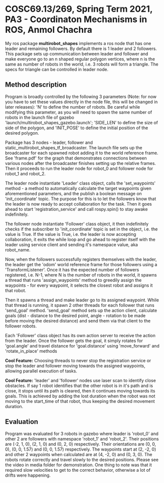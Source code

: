 # COSC69.13/269, Spring Term 2021, PA3 - Coordinaton Mechanisms in ROS, Anmol Chachra
My ros package <b>multirobot_shapes</b> implements a ros node that has one leader and remaining followers. By default there is 1 leader and 2 followers. This package sets up communication between leader and follower and make everyone go to an n shaped regular polygon vertices, where n is the same as number of robots in the world, i.e. 3 robots will form a triangle. The specs for triangle can be controlled in leader node.

## Method description
Program is broadly controlled by the following 3 parameters (Note: for now you have to set these values directly in the node file, this will be changed in later releases): 'N' to define the number of robots. Be careful while modifying this parameter, as you will need to spawn the same number of robots in the launch file of gazebo 'launch/multirobot_shapes_gazebo.launch'; 'SIDE_LEN' to define the size of side of the polygon, and 'INIT_POSE' to define the initial position of the desired polygon.

Package has 3 nodes - leader, follower and static_multirobot_shapes_tf_broadcaster. The launch file sets up the broadcaster for each spawned robot adding it to the world reference frame. See 'frame.pdf' for the graph that demonstrates connections between various nodes after the broadcaster finishes setting up the relative frames. Then it proceeds to run the leader node for robot_0 and follower node for robot_1 and robot_2.

The leader node instantiate 'Leader' class object, calls the 'set_waypoints' method - a method to automatically calculate the target waypoints given aforementioned parameters, and the publish a boolean message on 'init_coordinate' topic. The purpose for this is to let the followers know that the leader is now ready to accept collaboration for the task. Then it goes ahead to start 'registration_service' and call rospy.spin() to stay awake indefinitely.

The follower node instantiate 'Follower' class object, it then indefinitely checks if the subscriber to 'init_coordinate' topic is set in the object, i.e. the value is True. If the value is True, i.e. the leader is now accepting collaboration, it exits the while loop and go ahead to register itself with the leader using service client and sending it's namespace value, aka robot_name.

Now, when the followers successfully registers themselves with the leader, the leader get the 'odom' world reference frame for those followers using a 'TransformListener'. Once it has the expected number of followers registered, i.e. N-1, where N is the number of robots in the world, it spawns a thread that runs 'assign_waypoints' method to greedily assign the waypoints - for every waypoint, it selects the closest robot and assigns it that robot. 

Then it spawns a thread and make leader go to its assigned waypoint. While that thread is running, it spawn 2 other threads for each follower that runs 'send_goal' method. 'send_goal' method sets up the action client, calculate goals (dist - distance to the desired point, angle - rotation to be made before moving the desired distance) and send them via that client to the follower robots.

Each 'Follower' class object has its own action server to receive the action from the leader. Once the follower gets the goal, it simply rotates for 'goal.angle' and travel distance for 'goal.distance' using 'move_forward' and 'rotate_in_place' methods

<b>Cool Feature:</b> Choosing threads to never stop the registration service or stop the leader and follower moving towards the assigned waypoints, allowing parallel execution of tasks.

<b>Cool Feature:</b> 'leader' and 'follower' nodes use laser scan to identify close obstacles. If say 1 robot identifies that the other robot is in it's path and is close, it stops until its path is cleared, then it continues moving towards its goals. This is achieved by adding the lost duration when the robot was not moving to the start_time of that robot, thus keeping the desired movement duration.

## Evaluation
Program was evaluated for 3 robots in gazebo where leader is 'robot_0' and other 2 are followers with namespace 'robot_1' and 'robot_2'. Their positions are (-2, 1, 0), (2, 1, 0) and (0, 2, 0) respectively. Their orientations are (0, 0, 0), (0, 0, 1.57) and (0, 0, 1.57) respectively. The waypoints start at (2, -2, 0) and other 2 waypoints when calculated are at (4, -2, 0) and (0, 3, 0). The robots rotate correctly and travel slowly to the desired positions. Please see the video in media folder for demonstration. One thing to note was that it required slow velocities to get to the correct behavior, otherwise a lot of drifts were happening. 
